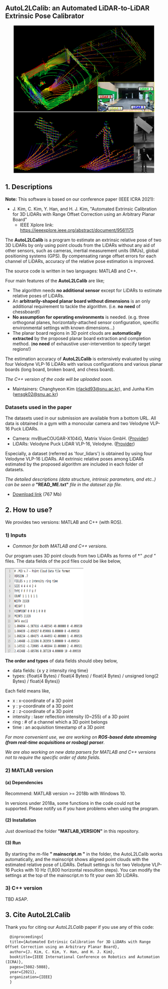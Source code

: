## AutoL2LCalib: an Automated LiDAR-to-LiDAR Extrinsic Pose Calibrator
<p align = "center">
<img src= "https://github.com/JunhaAgu/AutoL2LCalib/blob/main/imgs/aligned_four_lidars.png" alt="aligned four lidars via the AutoL2LCalib" width="450" height="470">
</p> 

## 1. Descriptions
**Note:** This software is based on our conference paper (IEEE ICRA 2021):
* J. Kim, C. Kim, Y. Han, and H. J. Kim, "Automated Extrinsic Calibration for 3D LiDARs with Range Offset Correction using an Arbitrary Planar Board"
  * IEEE Xplore link: https://ieeexplore.ieee.org/abstract/document/9561175

The **AutoL2LCalib** is a program to estimate an extrinsic relative pose of two 3D LiDARs by only using point clouds from the LiDARs without any aid of other sensors, such as cameras, inertial measurement units (IMUs), global positioning systems (GPS). By compensating range offset errors for each channel of LiDARs, accuracy of the relative pose estimation is improved.

The source code is written in two languages: MATLAB and C++.

Four main features of the **AutoL2LCalib** are like;
- The algorithm needs **no additional sensor** except for LiDARs to estimate relative poses of LiDARs.
- An **arbitrarily-shaped planar board without dimensions** is an only additional requirement to tackle the algorithm. (i.e. **no need** of chessboard!)
- **No assumption for operating environments** is needed. (e.g. three orthogonal planes, horizontally-attached sensor configuration, specific environmental settings with known dimensions...)
- The planar board regions in 3D point clouds are **automatically extracted** by the proposed planar board extraction and completion method. (**no need** of exhaustive user-intervention to specify target regions!) 

The estimation accuracy of **AutoL2LCalib** is extensively evaluated by using four Velodyne VLP-16 LiDARs with various configurations and various planar boards (long board, broken board, and chess board).

*The C++ version of the code will be uploaded soon.*

- Maintainers: Changhyeon Kim (rlackd93@snu.ac.kr), and Junha Kim (wnsgk02@snu.ac.kr)

### Datasets used in the paper
The datasets used in our submission are available from a bottom URL. All data is obtained in a gym with a monocular camera and two Velodyne VLP-16 Puck LiDARs.
- Camera: mvBlueCOUGAR-X104iG, Matrix Vision GmbH. ([Provider](https://www.matrix-vision.com/GigE-Vision-camera-mvbluecougar-x.html))
- LiDARs: Velodyne Puck LiDAR VLP-16, Velodyne. ([Provider](https://velodynelidar.com/products/puck))

Especially, a dataset (referred as 'four_lidars') is obtained by using four Velodyne VLP-16 LiDARs. All extrinsic relative poses among LiDARs estimated by the proposed algorithm are included in each folder of datasets. 

*The detailed descriptions (data structure, intrinsic parameters, and etc..) can be seen a* **"READ_ME.txt"** *file in the dataset zip file.*

- [Download link](https://larr.snu.ac.kr/junha/submission2021/datasets.zip) (767 Mb)



## 2. How to use?
We provides two versions: MATLAB and C++ (with ROS).

### 1) Inputs

* *Common for both MATLAB and C++ versions.*

Our program uses 3D point clouds from two LiDARs as forms of **" *.pcd "** files. 
The data fields of the pcd files could be like below,
<p align = "left">
<img src= "https://github.com/JunhaAgu/AutoL2LCalib/blob/main/imgs/pcd_structure.png" alt="pcd file inside" width="250" height="270">
</p> 


**The order and types** of data fields should obey below,
- data fields: {x y z intensity ring time}
- types: {float(4 Bytes) / float(4 Bytes) / float(4 Bytes) / unsigned long(2 Bytes) / float(4 Bytes)}

Each field means like, 
- x : x-coordinate of a 3D point
- y : y-coordinate of a 3D point
- z : z-coordinate of a 3D point
- intensity : laser reflection intensity (0~255) of a 3D point
- ring : # of a channel which a 3D point belongs
- time : an acquisition timestamp of a 3D point

*For more convenient use, we are working on **ROS-based data streaming (from real-time acquisitions or rosbag) parser**.*

*We are also working on new data parsers for MATLAB and C++ versions not to require the specific order of data fields.* 

### 2) MATLAB version
#### (a) Dependencies
Recommend: MATLAB version >= 2018b with Windows 10.

In versions under 2018a, some functions in the code could not be supported. Please notify us if you have problems when using the program.

#### (2) Installation
Just download the folder **"MATLAB_VERSION"** in this repository.

#### (3) Run
By starting the m-file **" mainscript.m "** in the folder, the AutoL2LCalib works automatically, and the mainscript shows aligned point clouds with the estimated relative pose of LiDARs.
Default settings is for two Velodyne VLP-16 Pucks with 10 Hz (1,800 horizontal resoultion steps).
You can modify the settings at the top of the mainscript.m to fit your own 3D LiDARs.


### 3) C++ version
TBD ASAP.



## 3. Cite AutoL2LCalib
Thank you for citing our *AutoL2LCalib* paper if you use any of this code:
```
  @inproceedings{
  title={Automated Extrinsic Calibration for 3D LiDARs with Range Offset Correction using an Arbitrary Planar Board},
  author={J. Kim, C. Kim, Y. Han, and H. J. Kim},
  booktitle={IEEE International Conference on Robotics and Automation (ICRA)},
  pages={5082-5088},
  year={2021},
  organization={IEEE}
  }
```
